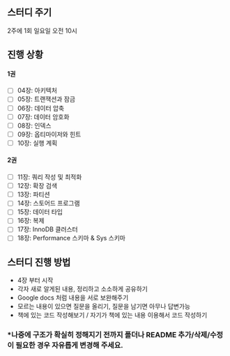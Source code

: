 ## 스터디 주기

2주에 1회 일요일 오전 10시

## 진행 상황

#### 1권

- [ ] 04장: 아키텍처
- [ ] 05장: 트랜잭션과 잠금
- [ ] 06장: 데이터 압축
- [ ] 07장: 데이터 암호화
- [ ] 08장: 인덱스
- [ ] 09장: 옵티마이저와 힌트
- [ ] 10장: 실행 계획

#### 2권

- [ ] 11장: 쿼리 작성 및 최적화
- [ ] 12장: 확장 검색
- [ ] 13장: 파티션
- [ ] 14장: 스토어드 프로그램
- [ ] 15장: 데이터 타입
- [ ] 16장: 복제
- [ ] 17장: InnoDB 클러스터
- [ ] 18장: Performance 스키마 & Sys 스키마

## 스터디 진행 방법

- 4장 부터 시작
- 각자 새로 알게된 내용, 정리하고 소소하게 공유하기
- Google docs 처럼 내용을 서로 보완해주기
- 모르는 내용이 있으면 질문을 올리기, 질문을 남기면 아무나 답변가능
- 책에 있는 코드 작성해보기 / 자기가 책에 있는 내용 이용해서 코드 작성하기

### *나중에 구조가 확실히 정해지기 전까지 폴더나 README 추가/삭제/수정이 필요한 경우 자유롭게 변경해 주세요.
